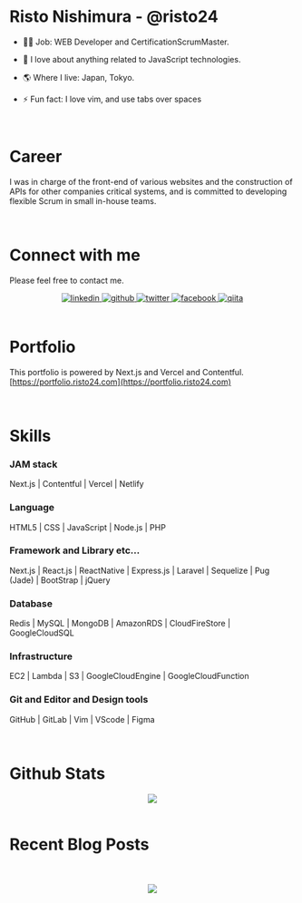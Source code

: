 # Risto Nishimura - @risto24
- 🧑‍💻 Job: WEB Developer and CertificationScrumMaster.  
  

- 🌱 I love about anything related to JavaScript technologies.  
  

- 🌎 Where I live: Japan, Tokyo.  
  

- ⚡ Fun fact: I love vim, and use tabs over spaces  
  
<br/>  

# Career
I was in charge of the front-end of various websites and the construction of APIs for other companies critical systems, and is committed to developing flexible Scrum in small in-house teams. 

<br/>

# Connect with me  
Please feel free to contact me. <br>
<div align="center">
<a href="https://linkedin.com/in/risto24" target="_blank">
<img src=https://img.shields.io/badge/linkedin-%231E77B5.svg?&style=for-the-badge&logo=linkedin&logoColor=white alt=linkedin style="margin-bottom: 5px;" />
</a>
<a href="https://github.com/risto24" target="_blank">
<img src=https://img.shields.io/badge/github-%2324292e.svg?&style=for-the-badge&logo=github&logoColor=white alt=github style="margin-bottom: 5px;" />
</a>
<a href="https://twitter.com/risto_jp" target="_blank">
<img src=https://img.shields.io/badge/twitter-%2300acee.svg?&style=for-the-badge&logo=twitter&logoColor=white alt=twitter style="margin-bottom: 5px;" />
</a>
<a href="https://www.facebook.com/risto24" target="_blank">
<img src=https://img.shields.io/badge/facebook-%232E87FB.svg?&style=for-the-badge&logo=facebook&logoColor=white alt=facebook style="margin-bottom: 5px;" />
</a>
<a href="https://qiita.com/risto24" target="_blank">
<img src=https://img.shields.io/badge/qiita-%2324292e.svg?&style=for-the-badge alt=qiita style="margin-bottom: 5px;" />
</a>
</div>  

<br/>  

# Portfolio
This portfolio is powered by Next.js and Vercel and Contentful. <br>
[https://portfolio.risto24.com](https://portfolio.risto24.com)

<br/>

# Skills

### JAM stack
Next.js | Contentful | Vercel | Netlify

### Language
HTML5 | CSS | JavaScript | Node.js | PHP

### Framework and Library etc...
Next.js | React.js | ReactNative | Express.js | Laravel | Sequelize | Pug (Jade) | BootStrap | jQuery

### Database
Redis | MySQL | MongoDB | AmazonRDS | CloudFireStore | GoogleCloudSQL

### Infrastructure
EC2 | Lambda | S3 | GoogleCloudEngine | GoogleCloudFunction

### Git and Editor and Design tools
GitHub | GitLab | Vim | VScode | Figma

<br/>


# Github Stats  
<div align="center"><img src="https://github-readme-stats.vercel.app/api?username=risto24&show_icons=true&count_private=true" align="center" /></div>  

<br/>  


# Recent Blog Posts  
  

<br/>  

  

<br/>  

<div align="center">
<img src="https://komarev.com/ghpvc/?username=risto24&&style=flat-square" align="center" />
</div>  

<br />
